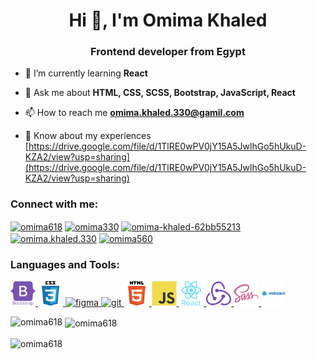 <h1 align="center">Hi 👋, I'm Omima Khaled</h1>
<h3 align="center">Frontend developer from Egypt</h3>

- 🌱 I’m currently learning **React**

- 💬 Ask me about **HTML, CSS, SCSS, Bootstrap, JavaScript, React**

- 📫 How to reach me **omima.khaled.330@gamil.com**

- 📄 Know about my experiences [https://drive.google.com/file/d/1TlRE0wPV0jY15A5JwlhGo5hUkuD-KZA2/view?usp=sharing](https://drive.google.com/file/d/1TlRE0wPV0jY15A5JwlhGo5hUkuD-KZA2/view?usp=sharing)

<h3 align="left">Connect with me:</h3>
<p align="left">
<a href="https://codepen.io/omima618" target="blank"><img align="center" src="https://raw.githubusercontent.com/rahuldkjain/github-profile-readme-generator/master/src/images/icons/Social/codepen.svg" alt="omima618" height="30" width="40" /></a>
<a href="https://twitter.com/omima330" target="blank"><img align="center" src="https://raw.githubusercontent.com/rahuldkjain/github-profile-readme-generator/master/src/images/icons/Social/twitter.svg" alt="omima330" height="30" width="40" /></a>
<a href="https://linkedin.com/in/omima-khaled-62bb55213" target="blank"><img align="center" src="https://raw.githubusercontent.com/rahuldkjain/github-profile-readme-generator/master/src/images/icons/Social/linked-in-alt.svg" alt="omima-khaled-62bb55213" height="30" width="40" /></a>
<a href="https://fb.com/omima.khaled.330" target="blank"><img align="center" src="https://raw.githubusercontent.com/rahuldkjain/github-profile-readme-generator/master/src/images/icons/Social/facebook.svg" alt="omima.khaled.330" height="30" width="40" /></a>
<a href="https://instagram.com/omima560" target="blank"><img align="center" src="https://raw.githubusercontent.com/rahuldkjain/github-profile-readme-generator/master/src/images/icons/Social/instagram.svg" alt="omima560" height="30" width="40" /></a>
</p>

<h3 align="left">Languages and Tools:</h3>
<p align="left"> <a href="https://getbootstrap.com" target="_blank" rel="noreferrer"> <img src="https://raw.githubusercontent.com/devicons/devicon/master/icons/bootstrap/bootstrap-plain-wordmark.svg" alt="bootstrap" width="40" height="40"/> </a> <a href="https://www.w3schools.com/css/" target="_blank" rel="noreferrer"> <img src="https://raw.githubusercontent.com/devicons/devicon/master/icons/css3/css3-original-wordmark.svg" alt="css3" width="40" height="40"/> </a> <a href="https://www.figma.com/" target="_blank" rel="noreferrer"> <img src="https://www.vectorlogo.zone/logos/figma/figma-icon.svg" alt="figma" width="40" height="40"/> </a> <a href="https://git-scm.com/" target="_blank" rel="noreferrer"> <img src="https://www.vectorlogo.zone/logos/git-scm/git-scm-icon.svg" alt="git" width="40" height="40"/> </a> <a href="https://www.w3.org/html/" target="_blank" rel="noreferrer"> <img src="https://raw.githubusercontent.com/devicons/devicon/master/icons/html5/html5-original-wordmark.svg" alt="html5" width="40" height="40"/> </a> <a href="https://developer.mozilla.org/en-US/docs/Web/JavaScript" target="_blank" rel="noreferrer"> <img src="https://raw.githubusercontent.com/devicons/devicon/master/icons/javascript/javascript-original.svg" alt="javascript" width="40" height="40"/> </a> <a href="https://reactjs.org/" target="_blank" rel="noreferrer"> <img src="https://raw.githubusercontent.com/devicons/devicon/master/icons/react/react-original-wordmark.svg" alt="react" width="40" height="40"/> </a> <a href="https://redux.js.org" target="_blank" rel="noreferrer"> <img src="https://raw.githubusercontent.com/devicons/devicon/master/icons/redux/redux-original.svg" alt="redux" width="40" height="40"/> </a> <a href="https://sass-lang.com" target="_blank" rel="noreferrer"> <img src="https://raw.githubusercontent.com/devicons/devicon/master/icons/sass/sass-original.svg" alt="sass" width="40" height="40"/> </a> <a href="https://webpack.js.org" target="_blank" rel="noreferrer"> <img src="https://raw.githubusercontent.com/devicons/devicon/d00d0969292a6569d45b06d3f350f463a0107b0d/icons/webpack/webpack-original-wordmark.svg" alt="webpack" width="40" height="40"/> </a> </p>

<p><img align="left" src="https://github-readme-stats.vercel.app/api/top-langs?username=omima618&show_icons=true&theme=dark&title_color=ffffff&text_color=dedede&hide_border=true&locale=en&layout=compact" alt="omima618" /></p>

<p>&nbsp;<img align="center" src="https://github-readme-stats.vercel.app/api?username=omima618&show_icons=true&theme=dark&hide_border=true&locale=en" alt="omima618" /></p>

<p><img align="center" src="https://github-readme-streak-stats.herokuapp.com/?user=omima618&theme=dark" alt="omima618" /></p>
